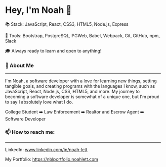 <h1 align="left">Hey, I'm Noah 👋</h1>
  
  

  :books: Stack: JavaScript, React, CSS3, HTML5, Node.js, Express

  :wrench: Tools: Bootstrap, PostgreSQL, PGWeb, Babel, Webpack, Git, GitHub, npm, Slack

  :mortar_board: Always ready to learn and open to anything!
  
  ### :speech_balloon: About Me
------

  I'm Noah, a software developer with a love for learning new things, setting tangible goals, and creating programs with the languages I know, such as JavaScript, React, Node.js, CSS, HTML5, and more. My journey to becoming a software developer is somewhat of a unique one, but I'm proud to say I absolutely love what I do. 

College Student :arrow_right: Law Enforcement :arrow_right: Realtor and Escrow Agent :arrow_right: Software Developer
  
### 📫 How to reach me:
-------
  
  LinkedIn: www.linkedin.com/in/noah-lett
  
  My Portfolio: https://nblportfolio.noahlett.com

<!--
**NoahLett/NoahLett** is a ✨ _special_ ✨ repository because its `README.md` (this file) appears on your GitHub profile.


